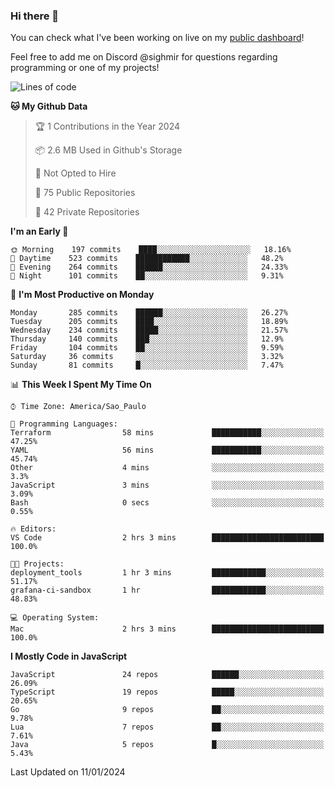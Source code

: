 ### Hi there 👋

<!--
**guicaulada/guicaulada** is a ✨ _special_ ✨ repository because its `README.md` (this file) appears on your GitHub profile.

Here are some ideas to get you started:

- 🔭 I’m currently working on ...
- 🌱 I’m currently learning ...
- 👯 I’m looking to collaborate on ...
- 🤔 I’m looking for help with ...
- 💬 Ask me about ...
- 📫 How to reach me: ...
- 😄 Pronouns: ...
- ⚡ Fun fact: ...
-->

You can check what I've been working on live on my [public dashboard](https://guicaulada.grafana.net/public-dashboards/7b7f644500ec4e6cb5d7a4e7b5ed0dab)!

Feel free to add me on Discord @sighmir for questions regarding programming or one of my projects!

<!--START_SECTION:waka-->
![Lines of code](https://img.shields.io/badge/From%20Hello%20World%20I%27ve%20Written-25.5%20million%20lines%20of%20code-blue)

**🐱 My Github Data** 

> 🏆 1 Contributions in the Year 2024
 > 
> 📦 2.6 MB Used in Github's Storage 
 > 
> 🚫 Not Opted to Hire
 > 
> 📜 75 Public Repositories 
 > 
> 🔑 42 Private Repositories  
 > 
**I'm an Early 🐤** 

```text
🌞 Morning    197 commits    ████░░░░░░░░░░░░░░░░░░░░░   18.16% 
🌆 Daytime    523 commits    ████████████░░░░░░░░░░░░░   48.2% 
🌃 Evening    264 commits    ██████░░░░░░░░░░░░░░░░░░░   24.33% 
🌙 Night      101 commits    ██░░░░░░░░░░░░░░░░░░░░░░░   9.31%

```
📅 **I'm Most Productive on Monday** 

```text
Monday       285 commits    ██████░░░░░░░░░░░░░░░░░░░   26.27% 
Tuesday      205 commits    ████░░░░░░░░░░░░░░░░░░░░░   18.89% 
Wednesday    234 commits    █████░░░░░░░░░░░░░░░░░░░░   21.57% 
Thursday     140 commits    ███░░░░░░░░░░░░░░░░░░░░░░   12.9% 
Friday       104 commits    ██░░░░░░░░░░░░░░░░░░░░░░░   9.59% 
Saturday     36 commits     ░░░░░░░░░░░░░░░░░░░░░░░░░   3.32% 
Sunday       81 commits     █░░░░░░░░░░░░░░░░░░░░░░░░   7.47%

```


📊 **This Week I Spent My Time On** 

```text
⌚︎ Time Zone: America/Sao_Paulo

💬 Programming Languages: 
Terraform                58 mins             ███████████░░░░░░░░░░░░░░   47.25% 
YAML                     56 mins             ███████████░░░░░░░░░░░░░░   45.74% 
Other                    4 mins              ░░░░░░░░░░░░░░░░░░░░░░░░░   3.3% 
JavaScript               3 mins              ░░░░░░░░░░░░░░░░░░░░░░░░░   3.09% 
Bash                     0 secs              ░░░░░░░░░░░░░░░░░░░░░░░░░   0.55%

🔥 Editors: 
VS Code                  2 hrs 3 mins        █████████████████████████   100.0%

🐱‍💻 Projects: 
deployment_tools         1 hr 3 mins         ████████████░░░░░░░░░░░░░   51.17% 
grafana-ci-sandbox       1 hr                ████████████░░░░░░░░░░░░░   48.83%

💻 Operating System: 
Mac                      2 hrs 3 mins        █████████████████████████   100.0%

```

**I Mostly Code in JavaScript** 

```text
JavaScript               24 repos            ██████░░░░░░░░░░░░░░░░░░░   26.09% 
TypeScript               19 repos            █████░░░░░░░░░░░░░░░░░░░░   20.65% 
Go                       9 repos             ██░░░░░░░░░░░░░░░░░░░░░░░   9.78% 
Lua                      7 repos             ██░░░░░░░░░░░░░░░░░░░░░░░   7.61% 
Java                     5 repos             █░░░░░░░░░░░░░░░░░░░░░░░░   5.43%

```



 Last Updated on 11/01/2024
<!--END_SECTION:waka-->
